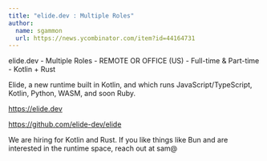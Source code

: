 ```yaml
---
title: "elide.dev : Multiple Roles"
author:
  name: sgammon
  url: https://news.ycombinator.com/item?id=44164731
---
```


<JobNavigation />

elide.dev - Multiple Roles - REMOTE OR OFFICE (US) - Full-time &amp; Part-time - Kotlin + Rust

Elide, a new runtime built in Kotlin, and which runs JavaScript&#x2F;TypeScript, Kotlin, Python, WASM, and soon Ruby.

<a href="https:&#x2F;&#x2F;elide.dev" rel="nofollow">https:&#x2F;&#x2F;elide.dev</a>

<a href="https:&#x2F;&#x2F;github.com&#x2F;elide-dev&#x2F;elide">https:&#x2F;&#x2F;github.com&#x2F;elide-dev&#x2F;elide</a>

We are hiring for Kotlin and Rust. If you like things like Bun and are interested in the runtime space, reach out at sam@
<JobApplication />
